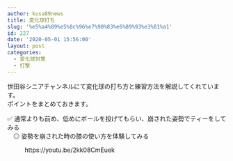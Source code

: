 ```yaml
---
author: kusa89news
title: 変化球打ち
slug: '%e5%a4%89%e5%8c%96%e7%90%83%e6%89%93%e3%81%a1'
id: 227
date: '2020-05-01 15:56:00'
layout: post
categories:
  - 変化球対策
  - 打撃
---
```


世田谷シニアチャンネルにて変化球の打ち方と練習方法を解説してくれています。  
ポイントをまとめておきます。

✅ 通常よりも前め、低めにボールを投げてもらい、崩された姿勢でティーをしてみる  
　◎ 姿勢を崩された時の膝の使い方を体験してみる

<figure class="wp-block-embed-youtube wp-block-embed is-type-video is-provider-youtube wp-embed-aspect-16-9 wp-has-aspect-ratio">

<div class="wp-block-embed__wrapper">https://youtu.be/2kk08CmEuek</div>

</figure>